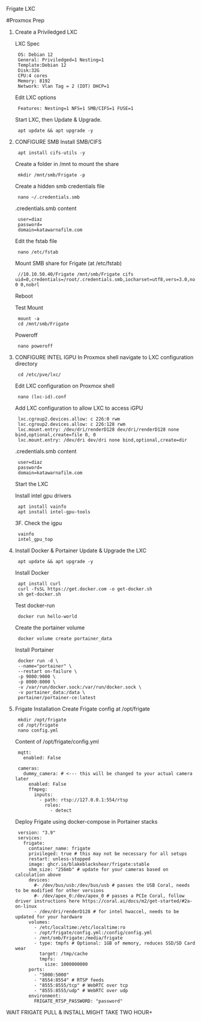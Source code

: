 Frigate LXC

#Proxmox Prep
1. Create a Priviledged LXC

	LXC Spec

		OS: Debian 12
		General: Priviledged=1 Nesting=1
		Template:Debian 12
		Disk:32G
		CPU:4 cores
		Memory: 8192
		Network: Vlan Tag = 2 (IOT) DHCP=1
		
	Edit LXC options

		Features: Nesting=1 NFS=1 SMB/CIFS=1 FUSE=1
		

	Start LXC, then Update & Upgrade.

		apt update && apt upgrade -y

2. CONFIGURE SMB
   	Install SMB/CIFS

		apt install cifs-utils -y


   	Create a folder in /mnt to mount the share

		mkdir /mnt/smb/Frigate -p


   	Create a hidden smb credentials file

		nano ~/.credentials.smb
	
   	.credentials.smb content

		user=diaz
		password= 
		domain=katawarnafilm.com

   	Edit the fstab file

		nano /etc/fstab
		
	Mount SMB share for Frigate (at /etc/fstab)

		//10.10.50.40/Frigate /mnt/smb/Frigate cifs uid=0,credentials=/root/.credentials.smb,iocharset=utf8,vers=3.0,noperm 0 0,nobrl

	
   	Reboot


   	Test Mount

		mount -a
		cd /mnt/smb/Frigate

   	Poweroff

   		nano poweroff

3. CONFIGURE INTEL IGPU
   	In Proxmox shell navigate to LXC configuration directory

		cd /etc/pve/lxc/

   	Edit LXC configuration on Proxmox shell

   		nano (lxc-id).conf

   	Add LXC configuration to allow LXC to access iGPU

		lxc.cgroup2.devices.allow: c 226:0 rwm
		lxc.cgroup2.devices.allow: c 226:128 rwm
		lxc.mount.entry: /dev/dri/renderD128 dev/dri/renderD128 none bind,optional,create=file 0, 0
		lxc.mount.entry: /dev/dri dev/dri none bind,optional,create=dir
	
   	.credentials.smb content

		user=diaz
		password= 
		domain=katawarnafilm.com

   	Start the LXC
		
	Install intel gpu drivers

		apt install vainfo
		apt install intel-gpu-tools

   	3F. Check the igpu
   
		vainfo
		intel_gpu_top


4. Install Docker & Portainer
	Update & Upgrade the LXC

   		apt update && apt upgrade -y

 
	Install Docker

		apt install curl
		curl -fsSL https://get.docker.com -o get-docker.sh
		sh get-docker.sh

   	Test docker-run
   
   		docker run hello-world

	Create the portainer volume

		docker volume create portainer_data

   	Install Portainer

		docker run -d \
		--name="portainer" \
		--restart on-failure \
		-p 9000:9000 \
		-p 8000:8000 \
		-v /var/run/docker.sock:/var/run/docker.sock \
		-v portainer_data:/data \
		portainer/portainer-ce:latest
	
6. Frigate Installation
	Create Frigate config at /opt/frigate

		mkdir /opt/frigate
		cd /opt/frigate
		nano config.yml

	Content of /opt/frigate/config.yml

		mqtt:
		  enabled: False
		
		cameras:
		  dummy_camera: # <--- this will be changed to your actual camera later
		    enabled: False
		    ffmpeg:
		      inputs:
		        - path: rtsp://127.0.0.1:554/rtsp
		          roles:
		            - detect

	

   	Deploy Frigate using docker-compose in Portainer stacks

		version: "3.9"
		services:
		  frigate:
		    container_name: frigate
		    privileged: true # this may not be necessary for all setups
		    restart: unless-stopped
		    image: ghcr.io/blakeblackshear/frigate:stable
		    shm_size: "256mb" # update for your cameras based on calculation above
		    devices:
		      #- /dev/bus/usb:/dev/bus/usb # passes the USB Coral, needs to be modified for other versions
		      #- /dev/apex_0:/dev/apex_0 # passes a PCIe Coral, follow driver instructions here https://coral.ai/docs/m2/get-started/#2a-on-linux
		      - /dev/dri/renderD128 # for intel hwaccel, needs to be updated for your hardware
		    volumes:
		      - /etc/localtime:/etc/localtime:ro
		      - /opt/frigate/config.yml:/config/config.yml
		      - /mnt/smb/Frigate:/media/frigate
		      - type: tmpfs # Optional: 1GB of memory, reduces SSD/SD Card wear
		        target: /tmp/cache
		        tmpfs:
		          size: 1000000000
		    ports:
		      - "5000:5000"
		      - "8554:8554" # RTSP feeds
		      - "8555:8555/tcp" # WebRTC over tcp
		      - "8555:8555/udp" # WebRTC over udp
		    environment:
		      FRIGATE_RTSP_PASSWORD: "password"



WAIT FRIGATE PULL & INSTALL MIGHT TAKE TWO HOUR+
   
